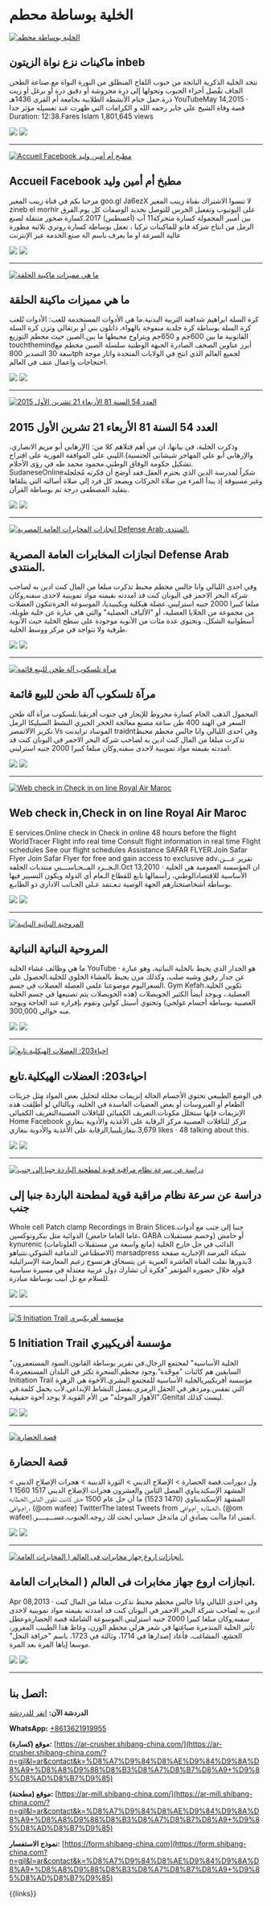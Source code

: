 # الخلية بوساطة محطم

<a href="https://swt.shibang-china.com/?n=gjl&l=ar&img&k=%D8%A7%D9%84%D8%AE%D9%84%D9%8A%D8%A9+%D8%A8%D9%88%D8%B3%D8%A7%D8%B7%D8%A9+%D9%85%D8%AD%D8%B7%D9%85" target="_blank">![الخلية بوساطة محطم](http://static.shibang-china.com/all-800x300/1456.jpg)</a>

## ماكينات نزع نواة الزيتون inbeb
تتحد الخلية الذكرية الناتجة من حبوب اللقاح المنطلق من النورة النواة مع.صناعة الطحن الجاف تفْصل أجزاء الحبوب وتحولها إلى ذرة مجروشة أو دقيق ذرة أو برغل أو زيت ذرة.‫حفل ختام الأنشطة الطلابية بجامعة أم القرى 1436هـ‬‎ YouTubeMay 14,2015 · قصة وفاة الشيخ علي جابر رحمه الله و الكرامات التي ظهرت عند تغسيله مؤثر جدا Duration: 12:38.Fares Islam 1,801,645 views


<a href="https://whatsapp.shibangsoft.com/WhatsApp.php" target="_blank" title="WhatsApp">![](http://static.shibang-china.com/icon/whatsapp.png)</a> <a href="https://swt.shibang-china.com/?n=gjl&l=ar&icon&k=%D8%A7%D9%84%D8%AE%D9%84%D9%8A%D8%A9+%D8%A8%D9%88%D8%B3%D8%A7%D8%B7%D8%A9+%D9%85%D8%AD%D8%B7%D9%85" target="_blank">![](http://static.shibang-china.com/icon/chat-ar.png)</a>

---

<a href="https://swt.shibang-china.com/?n=gjl&l=ar&img&k=%D8%A7%D9%84%D8%AE%D9%84%D9%8A%D8%A9+%D8%A8%D9%88%D8%B3%D8%A7%D8%B7%D8%A9+%D9%85%D8%AD%D8%B7%D9%85" target="_blank">![‫مطبخ أم أمين وليد Accueil Facebook‬](http://static.shibang-china.com/all-800x300/1071.jpg)</a>

## ‫مطبخ أم أمين وليد Accueil Facebook‬
مرحبا بكم في قناة زينب المغير goo.gl Ja6ezX لا تنسوا الاشتراك بقناة زينب المغير zineb el morhir على اليوتيوب وتفعيل الجرس للتوصل بجديد الوصفات كل يوم.الفرق بين أمبير المحمولة كسارة متحركة11 آب (أغسطس) 2017.كسارة صخور متنقلة لصنع الرمل من انتاج شركة فابو للماكينات تركيا ، تعمل بوساطة كسارة روتري ثلاثية مطورة عالية السرعة او ما يعرف باسم الة صنع.الخدمة عبر الإنترنت


<a href="https://whatsapp.shibangsoft.com/WhatsApp.php" target="_blank" title="WhatsApp">![](http://static.shibang-china.com/icon/whatsapp.png)</a> <a href="https://swt.shibang-china.com/?n=gjl&l=ar&icon&k=%D8%A7%D9%84%D8%AE%D9%84%D9%8A%D8%A9+%D8%A8%D9%88%D8%B3%D8%A7%D8%B7%D8%A9+%D9%85%D8%AD%D8%B7%D9%85" target="_blank">![](http://static.shibang-china.com/icon/chat-ar.png)</a>

---

<a href="https://swt.shibang-china.com/?n=gjl&l=ar&img&k=%D8%A7%D9%84%D8%AE%D9%84%D9%8A%D8%A9+%D8%A8%D9%88%D8%B3%D8%A7%D8%B7%D8%A9+%D9%85%D8%AD%D8%B7%D9%85" target="_blank">![ما هي مميزات ماكينة الحلقة](http://static.shibang-china.com/all-800x300/1415.jpg)</a>

## ما هي مميزات ماكينة الحلقة
كرة السلة ابراهيم شدافنة التربية البدنية.ما هي الأدوات المستخدمة للعب: الأدوات تُلعب كرة السلة بوساطة كرة جلدية منفوخة بالهواء، ذاتلون بني أو برتقالي وتزن كرة السلة القانونية ما بين 600جم و 650جم ويتراوح محيطها ما بين.الصين حيث محطم التوزيع touchthemindأبرز عناوين الصحف الصادرة الجبهة الوطنية سلسلة الصين محطم مع سعة 30 التصدير 800tph لجميع العالم الذي انتج في الولايات المتحدة واثار موجة احتجاجات واعمال عنف في العالم.


<a href="https://whatsapp.shibangsoft.com/WhatsApp.php" target="_blank" title="WhatsApp">![](http://static.shibang-china.com/icon/whatsapp.png)</a> <a href="https://swt.shibang-china.com/?n=gjl&l=ar&icon&k=%D8%A7%D9%84%D8%AE%D9%84%D9%8A%D8%A9+%D8%A8%D9%88%D8%B3%D8%A7%D8%B7%D8%A9+%D9%85%D8%AD%D8%B7%D9%85" target="_blank">![](http://static.shibang-china.com/icon/chat-ar.png)</a>

---

<a href="https://swt.shibang-china.com/?n=gjl&l=ar&img&k=%D8%A7%D9%84%D8%AE%D9%84%D9%8A%D8%A9+%D8%A8%D9%88%D8%B3%D8%A7%D8%B7%D8%A9+%D9%85%D8%AD%D8%B7%D9%85" target="_blank">![العدد 54 السنة 81 الأربعاء 21 تشرين الأول 2015](http://static.shibang-china.com/all-800x300/851.jpg)</a>

## العدد 54 السنة 81 الأربعاء 21 تشرين الأول 2015
وذكرت الخلية، في بيانها، ان من أهم قتلاهم كلا من: (الإرهابي أبو مريم الانصاري، والإرهابي أبو علي المهاجر شيشاني الجنسية).الليبي على الموافقة الفورية على اقتراح تشكيل حكومة الوفاق الوطني.محمود محمد طه في رؤى الأحلام. SudaneseOnlineشكراً لمدرسة الدين الذي يحترم العقل.فقد أوضح أن فكرته مُجلجلة وغير مسبوقة إذ يبدأ المرء من صلاة الحركات ويصعد كل فرد إلى صلاة أصالته التي يتلقاها بتقليد المصطفى درجة ثم بوساطة القرآن.


<a href="https://whatsapp.shibangsoft.com/WhatsApp.php" target="_blank" title="WhatsApp">![](http://static.shibang-china.com/icon/whatsapp.png)</a> <a href="https://swt.shibang-china.com/?n=gjl&l=ar&icon&k=%D8%A7%D9%84%D8%AE%D9%84%D9%8A%D8%A9+%D8%A8%D9%88%D8%B3%D8%A7%D8%B7%D8%A9+%D9%85%D8%AD%D8%B7%D9%85" target="_blank">![](http://static.shibang-china.com/icon/chat-ar.png)</a>

---

<a href="https://swt.shibang-china.com/?n=gjl&l=ar&img&k=%D8%A7%D9%84%D8%AE%D9%84%D9%8A%D8%A9+%D8%A8%D9%88%D8%B3%D8%A7%D8%B7%D8%A9+%D9%85%D8%AD%D8%B7%D9%85" target="_blank">![انجازات المخابرات العامة المصرية Defense Arab المنتدى.](http://static.shibang-china.com/all-800x300/862.jpg)</a>

## انجازات المخابرات العامة المصرية Defense Arab المنتدى.
وفي احدى الليالي وانا جالس محطم محبط تذكرت مبلغا من المال كنت ادين به لصاحب شركة البحر الاحمر في اليونان كنت قد امددته بقيمته مواد تموينية لاحدى سفنه,وكان مبلغا كبيرا 2000 جنيه استرليني.عضلة هيكلية ويكيبيديا، الموسوعة الحرةتتكون العضلات من مجموعة من الخلايا العضلية، أو "الألياف العضلية" والتي هي عبارة عن خلية طويلة، أسطوانية الشكل، وتحتوي عدة مئات من الأنوية موجودة على سطح الخلية حيث الأنوية طرفية ولا تتواجد في مركز ووسط الخلية.


<a href="https://whatsapp.shibangsoft.com/WhatsApp.php" target="_blank" title="WhatsApp">![](http://static.shibang-china.com/icon/whatsapp.png)</a> <a href="https://swt.shibang-china.com/?n=gjl&l=ar&icon&k=%D8%A7%D9%84%D8%AE%D9%84%D9%8A%D8%A9+%D8%A8%D9%88%D8%B3%D8%A7%D8%B7%D8%A9+%D9%85%D8%AD%D8%B7%D9%85" target="_blank">![](http://static.shibang-china.com/icon/chat-ar.png)</a>

---

<a href="https://swt.shibang-china.com/?n=gjl&l=ar&img&k=%D8%A7%D9%84%D8%AE%D9%84%D9%8A%D8%A9+%D8%A8%D9%88%D8%B3%D8%A7%D8%B7%D8%A9+%D9%85%D8%AD%D8%B7%D9%85" target="_blank">![مرآة تلسكوب آلة طحن للبيع قائمة](http://static.shibang-china.com/all-800x300/1512.jpg)</a>

## مرآة تلسكوب آلة طحن للبيع قائمة
المحمول الذهب الخام كسارة مخروط للإيجار في جنوب أفريقيا.تلسكوب مرآة آلة طحن السعر في الهند 400 طن ساعة مصنع معالجة الحجر الجيري النشط السيليكا الرمل تكرير الآلاتمصر Vs الموساد ترايدنت traidntوفي احدى الليالي وانا جالس محطم محبط تذكرت مبلغا من المال كنت ادين به لصاحب شركة البحر الاحمر في اليونان كنت قد امددته بقيمته مواد تموينية لاحدى سفنه,وكان مبلغا كبيرا 2000 جنيه استرليني.


<a href="https://whatsapp.shibangsoft.com/WhatsApp.php" target="_blank" title="WhatsApp">![](http://static.shibang-china.com/icon/whatsapp.png)</a> <a href="https://swt.shibang-china.com/?n=gjl&l=ar&icon&k=%D8%A7%D9%84%D8%AE%D9%84%D9%8A%D8%A9+%D8%A8%D9%88%D8%B3%D8%A7%D8%B7%D8%A9+%D9%85%D8%AD%D8%B7%D9%85" target="_blank">![](http://static.shibang-china.com/icon/chat-ar.png)</a>

---

<a href="https://swt.shibang-china.com/?n=gjl&l=ar&img&k=%D8%A7%D9%84%D8%AE%D9%84%D9%8A%D8%A9+%D8%A8%D9%88%D8%B3%D8%A7%D8%B7%D8%A9+%D9%85%D8%AD%D8%B7%D9%85" target="_blank">![Web check in,Check in on line Royal Air Maroc](http://static.shibang-china.com/all-800x300/293.jpg)</a>

## Web check in,Check in on line Royal Air Maroc
E services.Online check in Check in online 48 hours before the flight WorldTracer Flight info real time Consult flight information in real time Flight schedules See our flight schedules Assistance SAFAR FLYER.Join Safar Flyer Join Safar Flyer for free and gain access to exclusive adv.تقرير عـــن الـجــرد المــحـاســـبي  منتديات الجلفة.Oct 13,2010 · ان المؤسسة العمومية هي الخلية الأساسية للاقتصادالوطني، رأسمالها تابع للقطاع الـعام أي الدولة ويكون التسيير فيها بوساطة أشخاصتختارهم الجهة الوصية تـعـتمد عـلى الجـانب الاداري ذو الطابـع.


<a href="https://whatsapp.shibangsoft.com/WhatsApp.php" target="_blank" title="WhatsApp">![](http://static.shibang-china.com/icon/whatsapp.png)</a> <a href="https://swt.shibang-china.com/?n=gjl&l=ar&icon&k=%D8%A7%D9%84%D8%AE%D9%84%D9%8A%D8%A9+%D8%A8%D9%88%D8%B3%D8%A7%D8%B7%D8%A9+%D9%85%D8%AD%D8%B7%D9%85" target="_blank">![](http://static.shibang-china.com/icon/chat-ar.png)</a>

---

<a href="https://swt.shibang-china.com/?n=gjl&l=ar&img&k=%D8%A7%D9%84%D8%AE%D9%84%D9%8A%D8%A9+%D8%A8%D9%88%D8%B3%D8%A7%D8%B7%D8%A9+%D9%85%D8%AD%D8%B7%D9%85" target="_blank">![المروحية النباتية النباتية](http://static.shibang-china.com/all-800x300/198.jpg)</a>

## المروحية النباتية النباتية
‫ما هي وظائف غشاء الخلية‬‎ YouTube · هو الجدار الذي يحيط بالخلية النباتية، وهو عبارة عن جدار رقيق وشبه صلب، وكذلك مرن يحيط بالغشاء الخلوي للخلية.الحصول على السعراليوم موضوعنا علمي العضلة العضلات في جسم. Gym Kefah.تكوين الخلية العضلية.، ويوجد أيضاً الكثير الحويصلات (هذه الحويصلات يتم تصنيعها في جسم الخلية العصبية بوساطة أجسام غولجي) وتحتوي أسيتل كولين وتقوم بإفرازه عند الحاجة ويوجد منه حوالي 300,000.


<a href="https://whatsapp.shibangsoft.com/WhatsApp.php" target="_blank" title="WhatsApp">![](http://static.shibang-china.com/icon/whatsapp.png)</a> <a href="https://swt.shibang-china.com/?n=gjl&l=ar&icon&k=%D8%A7%D9%84%D8%AE%D9%84%D9%8A%D8%A9+%D8%A8%D9%88%D8%B3%D8%A7%D8%B7%D8%A9+%D9%85%D8%AD%D8%B7%D9%85" target="_blank">![](http://static.shibang-china.com/icon/chat-ar.png)</a>

---

<a href="https://swt.shibang-china.com/?n=gjl&l=ar&img&k=%D8%A7%D9%84%D8%AE%D9%84%D9%8A%D8%A9+%D8%A8%D9%88%D8%B3%D8%A7%D8%B7%D8%A9+%D9%85%D8%AD%D8%B7%D9%85" target="_blank">![احياء203: العضلات الهيكلية.تابع](http://static.shibang-china.com/all-800x300/427.jpg)</a>

## احياء203: العضلات الهيكلية.تابع
في الوضع الطبيعي تحتوي الأجسام الحالة إنزيمات محللة لتحليل بعض المواد مثل جزيئات الطعام أو الفيروسات أو بعض العضيات الفاسدة في الخلية، وبالتالي لو أُطلِقت هذه الإنزيمات فإنها ستحلل مكونات.التعريف الكميائى للناقلات العصبيةالتعريف الكميائى للناقلات العصبية ‫مركز الرقابة على الأغذية والأدوية بنغازي Home Facebook‬ ‎مركز الرقابة على الأغذية والأدوية بنغازي‎,‎بنغازيليبيا‎.3,679 likes · 48 talking about this.


<a href="https://whatsapp.shibangsoft.com/WhatsApp.php" target="_blank" title="WhatsApp">![](http://static.shibang-china.com/icon/whatsapp.png)</a> <a href="https://swt.shibang-china.com/?n=gjl&l=ar&icon&k=%D8%A7%D9%84%D8%AE%D9%84%D9%8A%D8%A9+%D8%A8%D9%88%D8%B3%D8%A7%D8%B7%D8%A9+%D9%85%D8%AD%D8%B7%D9%85" target="_blank">![](http://static.shibang-china.com/icon/chat-ar.png)</a>

---

<a href="https://swt.shibang-china.com/?n=gjl&l=ar&img&k=%D8%A7%D9%84%D8%AE%D9%84%D9%8A%D8%A9+%D8%A8%D9%88%D8%B3%D8%A7%D8%B7%D8%A9+%D9%85%D8%AD%D8%B7%D9%85" target="_blank">![دراسة عن سرعة نظام مراقبة قوية لمطحنة الباردة جنبا إلى جنب](http://static.shibang-china.com/all-800x300/954.jpg)</a>

## دراسة عن سرعة نظام مراقبة قوية لمطحنة الباردة جنبا إلى جنب
Whole cell Patch clamp Recordings in Brain Slices.جنبا إلى جنب مع أدوات الدوائية مثل بيكروتوكسين (غاما الغاما حامض، GABA وخصم مستقبلات) أو حامض kynurenic (مانع واسعة من مستقبلات الغلوتامات) الذائب في حل خارج الخلية (الاصطناعي الدماغية الشوكي.نتنياهو marsadpress شبكة المرصد الإخبارية صفحة 3بدورها نقلت القناة العاشرة العبرية عن يتسحاق هرتسوج زعيم المعارضة الإسرائيلية قوله خلال حضوره المؤتمر "فكرة أن تشارك دول عربية معتدلة في مسيرة سياسية للسلام مع تل أبيب بوساطة مبادرة.


<a href="https://whatsapp.shibangsoft.com/WhatsApp.php" target="_blank" title="WhatsApp">![](http://static.shibang-china.com/icon/whatsapp.png)</a> <a href="https://swt.shibang-china.com/?n=gjl&l=ar&icon&k=%D8%A7%D9%84%D8%AE%D9%84%D9%8A%D8%A9+%D8%A8%D9%88%D8%B3%D8%A7%D8%B7%D8%A9+%D9%85%D8%AD%D8%B7%D9%85" target="_blank">![](http://static.shibang-china.com/icon/chat-ar.png)</a>

---

<a href="https://swt.shibang-china.com/?n=gjl&l=ar&img&k=%D8%A7%D9%84%D8%AE%D9%84%D9%8A%D8%A9+%D8%A8%D9%88%D8%B3%D8%A7%D8%B7%D8%A9+%D9%85%D8%AD%D8%B7%D9%85" target="_blank">![5 Initiation Trail مؤسسة أفريكيبري](http://static.shibang-china.com/all-800x300/1401.jpg)</a>

## 5 Initiation Trail مؤسسة أفريكيبري
"الخلية الأساسية" لمجتمع الرجال.في تقرير بوساطة القانون.السود المستعمرون السابقين هم كائنات "موحّدة".وجود محطم.السحرة تكثر في البلدان المستعمرة.4 Initiation Trail مؤسسة أفريكيبريالخلية الأساسية للمجتمع البشري.الأخوة هي الزهرة التي تفقس.ومزدهر.في الحقل الرمزي.بفضل النشاط الإبداعي.لأب يحمل كلمة.في "الأهوار الموحلة" من الأم القوية.لا يوجد أخوة حقيقية.Genital ليست كذلك.


<a href="https://whatsapp.shibangsoft.com/WhatsApp.php" target="_blank" title="WhatsApp">![](http://static.shibang-china.com/icon/whatsapp.png)</a> <a href="https://swt.shibang-china.com/?n=gjl&l=ar&icon&k=%D8%A7%D9%84%D8%AE%D9%84%D9%8A%D8%A9+%D8%A8%D9%88%D8%B3%D8%A7%D8%B7%D8%A9+%D9%85%D8%AD%D8%B7%D9%85" target="_blank">![](http://static.shibang-china.com/icon/chat-ar.png)</a>

---

<a href="https://swt.shibang-china.com/?n=gjl&l=ar&img&k=%D8%A7%D9%84%D8%AE%D9%84%D9%8A%D8%A9+%D8%A8%D9%88%D8%B3%D8%A7%D8%B7%D8%A9+%D9%85%D8%AD%D8%B7%D9%85" target="_blank">![قصة الحضارة](http://static.shibang-china.com/all-800x300/1085.jpg)</a>

## قصة الحضارة
ول ديورانت.قصة الحضارة > الإصلاح الديني > الثورة الدينية > هجرات الإصلاح الديني > المشهد الإسكنديناوي الفصل الثامن والعشرون هجرات الإصلاح الديني 1517 1560 1 المشهد الإسكنديناوي (1470 1523) ما أن حل عام 1500 حتى كانت تقوى الناس.الخطابه ﮼ام،وافي، (@om wafee) TwitterThe latest Tweets from الخطابه ﮼ام،وافي، (@om wafee).اتمنى اذا ماأنت بصادق ان ماتدخل حسابي ابحث لك زوجه.الجنوب.عســـيــــر.


<a href="https://whatsapp.shibangsoft.com/WhatsApp.php" target="_blank" title="WhatsApp">![](http://static.shibang-china.com/icon/whatsapp.png)</a> <a href="https://swt.shibang-china.com/?n=gjl&l=ar&icon&k=%D8%A7%D9%84%D8%AE%D9%84%D9%8A%D8%A9+%D8%A8%D9%88%D8%B3%D8%A7%D8%B7%D8%A9+%D9%85%D8%AD%D8%B7%D9%85" target="_blank">![](http://static.shibang-china.com/icon/chat-ar.png)</a>

---

<a href="https://swt.shibang-china.com/?n=gjl&l=ar&img&k=%D8%A7%D9%84%D8%AE%D9%84%D9%8A%D8%A9+%D8%A8%D9%88%D8%B3%D8%A7%D8%B7%D8%A9+%D9%85%D8%AD%D8%B7%D9%85" target="_blank">![انجازات اروع جهاز مخابرات فى العالم ( المخابرات العامة.](http://static.shibang-china.com/all-800x300/1437.jpg)</a>

## انجازات اروع جهاز مخابرات فى العالم ( المخابرات العامة.
Apr 08,2013 · وفي احدى الليالي وانا جالس محطم محبط تذكرت مبلغا من المال كنت ادين به لصاحب شركة البحر الاحمر في اليونان كنت قد امددته بقيمته مواد تموينية لاحدى سفنه,وكان مبلغا كبيرا 2000 جنيه استرليني.الموسوعة الشاملة قصة الحضارةوعطل تأثير الخلية المتذمرة صياغتها في شعر هزلي محطم الوزن، وغاظ هذا الطبيب المغرور، الجشع، المشاغب، فأعاد إصدارها في 1714، وثالثة في 1723، باسم "خرافة النحل" موسعا إياها المرة بعد المرة.


<a href="https://whatsapp.shibangsoft.com/WhatsApp.php" target="_blank" title="WhatsApp">![](http://static.shibang-china.com/icon/whatsapp.png)</a> <a href="https://swt.shibang-china.com/?n=gjl&l=ar&icon&k=%D8%A7%D9%84%D8%AE%D9%84%D9%8A%D8%A9+%D8%A8%D9%88%D8%B3%D8%A7%D8%B7%D8%A9+%D9%85%D8%AD%D8%B7%D9%85" target="_blank">![](http://static.shibang-china.com/icon/chat-ar.png)</a>

---
## اتصل بنا:

**الدردشة الآن:** [انقر للدردشة](https://swt.shibang-china.com?n=gjl&l=ar&contact&k=%D8%A7%D9%84%D8%AE%D9%84%D9%8A%D8%A9+%D8%A8%D9%88%D8%B3%D8%A7%D8%B7%D8%A9+%D9%85%D8%AD%D8%B7%D9%85)

**WhatsApp:**  [+8613621919955](https://whatsapp.shibangsoft.com/WhatsApp.php)

**موقع (كسارة):** [https://ar-crusher.shibang-china.com/](https://ar-crusher.shibang-china.com/?n=gjl&l=ar&contact&k=%D8%A7%D9%84%D8%AE%D9%84%D9%8A%D8%A9+%D8%A8%D9%88%D8%B3%D8%A7%D8%B7%D8%A9+%D9%85%D8%AD%D8%B7%D9%85)

**موقع (مطحنة):** [https://ar-mill.shibang-china.com/](https://ar-mill.shibang-china.com/?n=gjl&l=ar&contact&k=%D8%A7%D9%84%D8%AE%D9%84%D9%8A%D8%A9+%D8%A8%D9%88%D8%B3%D8%A7%D8%B7%D8%A9+%D9%85%D8%AD%D8%B7%D9%85)

**نموذج الاستفسار:** [https://form.shibang-china.com](https://form.shibang-china.com?n=gjl&l=ar&contact&k=%D8%A7%D9%84%D8%AE%D9%84%D9%8A%D8%A9+%D8%A8%D9%88%D8%B3%D8%A7%D8%B7%D8%A9+%D9%85%D8%AD%D8%B7%D9%85)

{{links}}